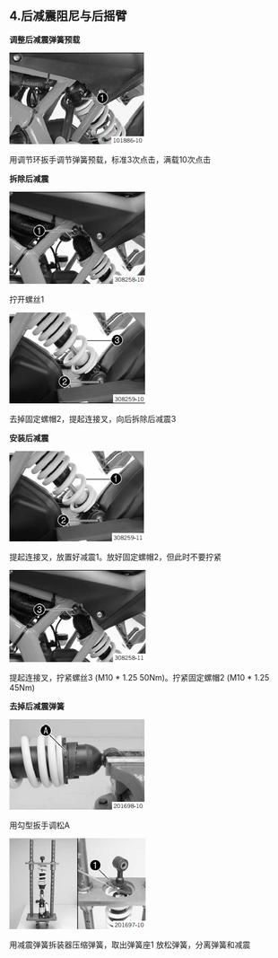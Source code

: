 ## 4.后减震阻尼与后摇臂 ##

**调整后减震弹簧预载**

![](assets/1/20170801-853b5151.png)  

用调节环扳手调节弹簧预载，标准3次点击，满载10次点击

**拆除后减震**

![](assets/1/20170801-69632774.png)  

拧开螺丝1

![](assets/1/20170801-dc4d8ade.png)  

去掉固定螺帽2，提起连接叉，向后拆除后减震3

**安装后减震**

![](assets/1/20170801-eb1f0c41.png)  

提起连接叉，放置好减震1。放好固定螺帽2，但此时不要拧紧

![](assets/1/20170801-0ea84521.png)  

提起连接叉，拧紧螺丝3 (M10 * 1.25 50Nm)。拧紧固定螺帽2 (M10 * 1.25  45Nm)

**去掉后减震弹簧**

![](assets/1/20170801-04a458d9.png)  

用勾型扳手调松A

![](assets/1/20170801-a54ffe59.png)  

用减震弹簧拆装器压缩弹簧，取出弹簧座1
放松弹簧，分离弹簧和减震
